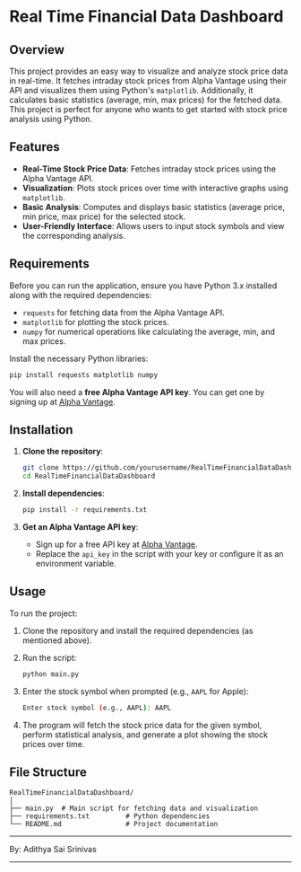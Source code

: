 # Real Time Financial Data Dashboard

## Overview

This project provides an easy way to visualize and analyze stock price data in real-time. It fetches intraday stock prices from Alpha Vantage using their API and visualizes them using Python's `matplotlib`. Additionally, it calculates basic statistics (average, min, max prices) for the fetched data. This project is perfect for anyone who wants to get started with stock price analysis using Python.

## Features

- **Real-Time Stock Price Data**: Fetches intraday stock prices using the Alpha Vantage API.
- **Visualization**: Plots stock prices over time with interactive graphs using `matplotlib`.
- **Basic Analysis**: Computes and displays basic statistics (average price, min price, max price) for the selected stock.
- **User-Friendly Interface**: Allows users to input stock symbols and view the corresponding analysis.

## Requirements

Before you can run the application, ensure you have Python 3.x installed along with the required dependencies:

- `requests` for fetching data from the Alpha Vantage API.
- `matplotlib` for plotting the stock prices.
- `numpy` for numerical operations like calculating the average, min, and max prices.

Install the necessary Python libraries:

```bash
pip install requests matplotlib numpy
```

You will also need a **free Alpha Vantage API key**. You can get one by signing up at [Alpha Vantage](https://www.alphavantage.co/support/#api-key).

## Installation

1. **Clone the repository**:
   ```bash
   git clone https://github.com/yourusername/RealTimeFinancialDataDashboard.git
   cd RealTimeFinancialDataDashboard
   ```

2. **Install dependencies**:
   ```bash
   pip install -r requirements.txt
   ```

3. **Get an Alpha Vantage API key**:
   - Sign up for a free API key at [Alpha Vantage](https://www.alphavantage.co/support/#api-key).
   - Replace the `api_key` in the script with your key or configure it as an environment variable.

## Usage

To run the project:

1. Clone the repository and install the required dependencies (as mentioned above).
2. Run the script:
   ```bash
   python main.py
   ```

3. Enter the stock symbol when prompted (e.g., `AAPL` for Apple):
   ```bash
   Enter stock symbol (e.g., AAPL): AAPL
   ```

4. The program will fetch the stock price data for the given symbol, perform statistical analysis, and generate a plot showing the stock prices over time.

## File Structure

```
RealTimeFinancialDataDashboard/
│
├── main.py  # Main script for fetching data and visualization
├── requirements.txt         # Python dependencies
└── README.md                # Project documentation
```

---

By: Adithya Sai Srinivas

---
